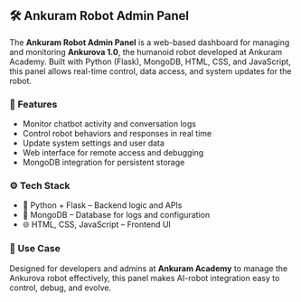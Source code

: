 ## 🛠️ Ankuram Robot Admin Panel

The **Ankuram Robot Admin Panel** is a web-based dashboard for managing and monitoring **Ankurova 1.0**, the humanoid robot developed at Ankuram Academy. Built with Python (Flask), MongoDB, HTML, CSS, and JavaScript, this panel allows real-time control, data access, and system updates for the robot.

### 🔧 Features

* Monitor chatbot activity and conversation logs
* Control robot behaviors and responses in real time
* Update system settings and user data
* Web interface for remote access and debugging
* MongoDB integration for persistent storage

### ⚙️ Tech Stack

* 🐍 Python + Flask – Backend logic and APIs
* 🍃 MongoDB – Database for logs and configuration
* 🌐 HTML, CSS, JavaScript – Frontend UI

### 🎯 Use Case

Designed for developers and admins at **Ankuram Academy** to manage the Ankurova robot effectively, this panel makes AI-robot integration easy to control, debug, and evolve.
